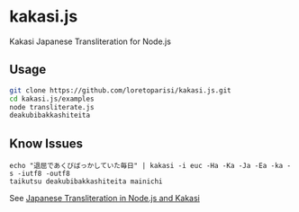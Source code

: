 # kakasi.js
Kakasi Japanese Transliteration for Node.js

## Usage
```bash
git clone https://github.com/loretoparisi/kakasi.js.git
cd kakasi.js/examples
node transliterate.js 
deakubibakkashiteita 
```

## Know Issues
```shell
echo "退屈であくびばっかしていた毎日" | kakasi -i euc -Ha -Ka -Ja -Ea -ka -s -iutf8 -outf8
taikutsu deakubibakkashiteita mainichi
```
See [Japanese Transliteration in Node.js and Kakasi](https://stackoverflow.com/questions/47020173/japanese-transliteration-in-node-js-and-kakasi)

